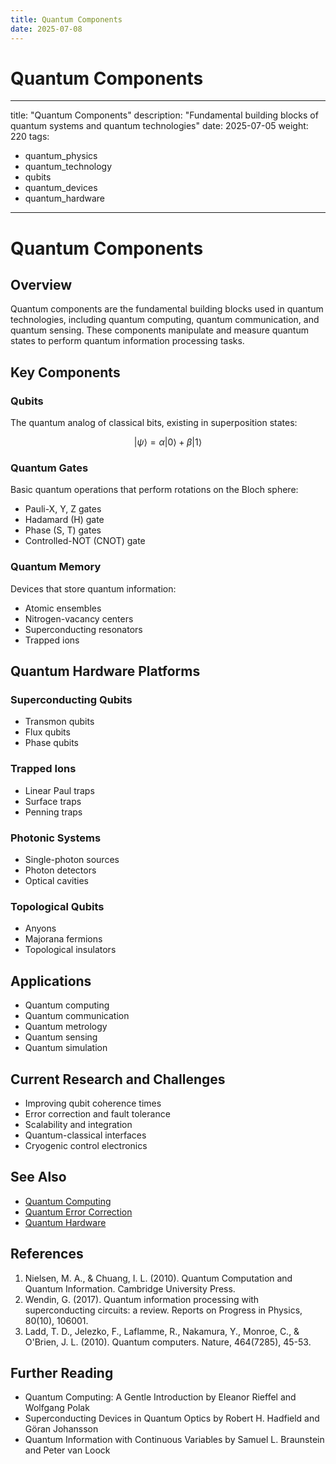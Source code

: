 ```yaml
---
title: Quantum Components
date: 2025-07-08
---
```


# Quantum Components

---
title: "Quantum Components"
description: "Fundamental building blocks of quantum systems and quantum technologies"
date: 2025-07-05
weight: 220
tags:
  - quantum_physics
  - quantum_technology
  - qubits
  - quantum_devices
  - quantum_hardware
---

# Quantum Components

## Overview

Quantum components are the fundamental building blocks used in quantum technologies, including quantum computing, quantum communication, and quantum sensing. These components manipulate and measure quantum states to perform quantum information processing tasks.

## Key Components

### Qubits

The quantum analog of classical bits, existing in superposition states:

$$|\psi\rangle = \alpha|0\rangle + \beta|1\rangle$$

### Quantum Gates

Basic quantum operations that perform rotations on the Bloch sphere:
- Pauli-X, Y, Z gates
- Hadamard (H) gate
- Phase (S, T) gates
- Controlled-NOT (CNOT) gate

### Quantum Memory

Devices that store quantum information:
- Atomic ensembles
- Nitrogen-vacancy centers
- Superconducting resonators
- Trapped ions

## Quantum Hardware Platforms

### Superconducting Qubits
- Transmon qubits
- Flux qubits
- Phase qubits

### Trapped Ions
- Linear Paul traps
- Surface traps
- Penning traps

### Photonic Systems
- Single-photon sources
- Photon detectors
- Optical cavities

### Topological Qubits
- Anyons
- Majorana fermions
- Topological insulators

## Applications

- Quantum computing
- Quantum communication
- Quantum metrology
- Quantum sensing
- Quantum simulation

## Current Research and Challenges

- Improving qubit coherence times
- Error correction and fault tolerance
- Scalability and integration
- Quantum-classical interfaces
- Cryogenic control electronics

## See Also

- [Quantum Computing](quantum_computing.md)
- [Quantum Error Correction](quantum_error_correction.md)
- [Quantum Hardware](quantum_hardware.md)

## References

1. Nielsen, M. A., & Chuang, I. L. (2010). Quantum Computation and Quantum Information. Cambridge University Press.
2. Wendin, G. (2017). Quantum information processing with superconducting circuits: a review. Reports on Progress in Physics, 80(10), 106001.
3. Ladd, T. D., Jelezko, F., Laflamme, R., Nakamura, Y., Monroe, C., & O'Brien, J. L. (2010). Quantum computers. Nature, 464(7285), 45-53.

## Further Reading

- Quantum Computing: A Gentle Introduction by Eleanor Rieffel and Wolfgang Polak
- Superconducting Devices in Quantum Optics by Robert H. Hadfield and Göran Johansson
- Quantum Information with Continuous Variables by Samuel L. Braunstein and Peter van Loock
